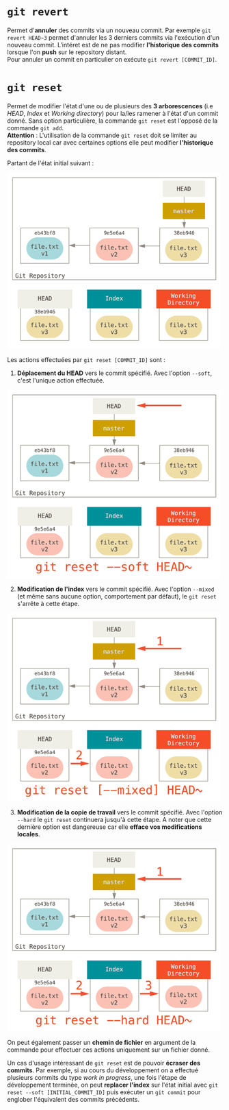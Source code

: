 # `git revert`

Permet d'**annuler** des commits via un nouveau commit. Par exemple `git revert HEAD~3` permet d'annuler les 3 derniers commits via l'exécution d'un nouveau commit. L'intéret est de ne pas modifier **l'historique des commits** lorsque l'on **push** sur le repository distant.</br> Pour annuler un commit en particulier on exécute `git revert [COMMIT_ID]`.


# `git reset`

Permet de modifier l'état d'une ou de plusieurs des **3 arborescences** (i.e *HEAD*, *Index* et *Working directory*) pour la/les ramener à l'état d'un commit donné. Sans option particulière, la commande `git reset` est l'opposé de la commande `git add`. </br>**Attention** : L'utilisation de la commande `git reset` doit se limiter au repository local car avec certaines options elle peut modifier **l'historique des commits**.

Partant de l'état initial suivant :

<img src="https://github.com/sgrasland/documentation/blob/main/git/resources/git-reset-init.png" alt="Etat initial du repository" width="500"/>

Les actions effectuées par `git reset [COMMIT_ID]` sont :

1. **Déplacement du HEAD** vers le commit spécifié. Avec l'option `--soft`, c'est l'unique action effectuée.

<img src="https://github.com/sgrasland/documentation/blob/main/git/resources/git-reset-1.png" alt="git reset --soft" width="500"/>

2. **Modification de l'index** vers le commit spécifié. Avec l'option `--mixed` (et même sans aucune option, comportement par défaut), le `git reset` s'arrête à cette étape.

<img src="https://github.com/sgrasland/documentation/blob/main/git/resources/git-reset-2.png" alt="git reset --mixed" width="500"/>

3. **Modification de la copie de travail** vers le commit spécifié. Avec l'option `--hard` le `git reset` continuera jusqu'à cette étape. A noter que cette dernière option est dangereuse car elle **efface vos modifications locales**.

<img src="https://github.com/sgrasland/documentation/blob/main/git/resources/git-reset-3.png" alt="git reset --mixed" width="500"/>

On peut également passer un **chemin de fichier** en argument de la commande pour effectuer ces actions uniquement sur un fichier donné.

Un cas d'usage intéressant de `git reset` est de pouvoir **écraser des commits**. Par exemple, si au cours du développement on a effectué plusieurs commits du type *work in progress*, une fois l'étape de développement terminée, on peut **replacer l'index** sur l'état initial avec `git reset --soft [INITIAL_COMMIT_ID]` puis exécuter un `git commit` pour englober l'équivalent des commits précédents.
